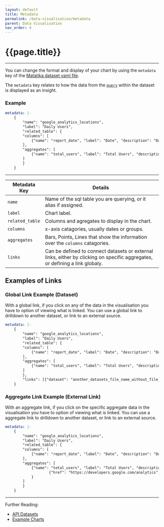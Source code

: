 ```yaml
---
layout: default
title: Metadata
permalink: /data-visualisation/metadata
parent: Data Visualisation
nav_order: 4
---
```


# {{page.title}}

---

You can change the format and display of your chart by using the `metadata` key of the [Matatika dataset yaml file](../cli/dataset-yaml).

The `metadata` key relates to how the data from the [`query`](query) within the dataset is displayed as an insight.

### Example

```yaml
metadata: |-
    {
        "name": "google_analytics_locations",
        "label": "Daily Users",
        "related_table": {
        "columns": [
            {"name": "report_date", "label": "Date", "description": "Date"}
        ], 
        "aggregates": [
            {"name": "total_users", "label": "Total Users", "description": "Total Users"}
        ]
        }
    }
```

---

Metadata Key | Details
------------ | -------
`name` | Name of the sql table you are querying, or it alias if assigned.
`label` | Chart label.
`related_table` | Columns and agregates to display in the chart.
`columns` | x-axis catagories, usually dates or groups.
`aggregates` | Bars, Points, Lines that show the information over the `columns` catagories.
`links` | Can be defined to connect datasets or external links, either by clicking on specific aggregates, or defining a link globaly.


## Examples of Links

### Global Link Example (Dataset)

With a global link, if you click on any of the data in the visualisation you have to option of viewing what is linked. You can use a global link to drilldown to another dataset, or link to an external source.

```yaml
metadata: |-
    {
        "name": "google_analytics_locations",
        "label": "Daily Users",
        "related_table": {
        "columns": [
            {"name": "report_date", "label": "Date", "description": "Date"}
        ], 
        "aggregates": [
            {"name": "total_users", "label": "Total Users", "description": "Total Users"}
        ]
        },
        "links": [{"dataset": "another_datasets_file_name_without_file_extension"}]
    }
```

### Aggregate Link Example (External Link)

With an aggregate link, if you click on the specific aggregate data in the visualisation you have to option of viewing what is linked. You can use a aggregate link to drilldown to another dataset, or link to an external source.

```yaml
metadata: |-
    {
        "name": "google_analytics_locations",
        "label": "Daily Users",
        "related_table": {
        "columns": [
            {"name": "report_date", "label": "Date", "description": "Date"}
        ], 
        "aggregates": [
            {"name": "total_users", "label": "Total Users", "description": "Total Users", "links": [
                    {"href": "https://developers.google.com/analytics", "target": "_blank"}]
            }
        ]
        }
    }
```
---

Further Reading: 

- [API Datasets](../api/resources/datasets)
- [Example Charts](examples)